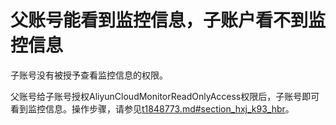 # 父账号能看到监控信息，子账户看不到监控信息

子账号没有被授予查看监控信息的权限。

父账号给子账号授权AliyunCloudMonitorReadOnlyAccess权限后，子账号即可看到监控信息。操作步骤，请参见[t1848773.md\#section\_hxj\_k93\_hbr](/intl.zh-CN/权限控制/RAM主子账号授权.md)。

